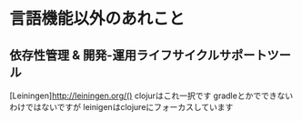 # 言語機能以外のあれこと

## 依存性管理 & 開発-運用ライフサイクルサポートツール

[Leiningen]http://leiningen.org/()
clojurはこれ一択です
gradleとかでできないわけではないですが
leinigenはclojureにフォーカスしています

